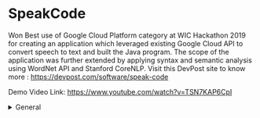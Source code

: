 

# SpeakCode
Won Best use of Google Cloud Platform category at WIC Hackathon 2019 for creating an application which leveraged existing Google Cloud API to convert speech to text and built the Java program. The scope of the application was further extended by applying syntax and semantic analysis using WordNet API and Stanford CoreNLP.
Visit this DevPost site to know more :
https://devpost.com/software/speak-code

Demo Video Link: https://www.youtube.com/watch?v=TSN7KAP6CpI


<details>
	<summary>General</summary><p>
  <h5>[WP Runbook](www.google.com)</h5></p>    
</details>
